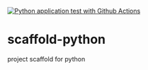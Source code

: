 [![Python application test with Github Actions](https://github.com/Shay1607/scaffold-python/actions/workflows/main.yml/badge.svg)](https://github.com/Shay1607/scaffold-python/actions/workflows/main.yml)

# scaffold-python
project scaffold for python
